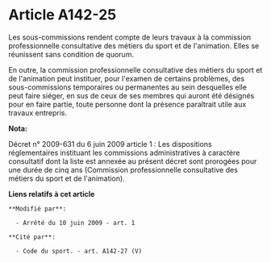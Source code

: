 # Article A142-25

Les sous-commissions rendent compte de leurs travaux à la commission professionnelle consultative des métiers du sport et de
l'animation. Elles se réunissent sans condition de quorum. 

En outre, la commission professionnelle consultative des métiers du sport et de l'animation peut instituer, pour l'examen de
certains problèmes, des sous-commissions temporaires ou permanentes au sein desquelles elle peut faire siéger, en sus de ceux
de ses membres qui auront été désignés pour en faire partie, toute personne dont la présence paraîtrait utile aux travaux
entrepris.

**Nota:**

Décret n° 2009-631 du 6 juin 2009 article 1 : Les dispositions réglementaires instituant les commissions administratives à
caractère consultatif dont la liste est annexée au présent décret sont prorogées pour une durée de cinq ans (Commission
professionnelle consultative des métiers du sport et de l'animation).

**Liens relatifs à cet article**

	**Modifié par**:

	  - Arrêté du 10 juin 2009 - art. 1

	**Cité par**:

	  - Code du sport. - art. A142-27 (V)
